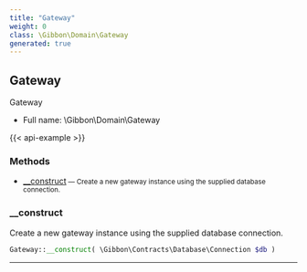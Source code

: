 ```yaml
---
title: "Gateway"
weight: 0
class: \Gibbon\Domain\Gateway
generated: true
---
```


## Gateway

Gateway



* Full name: \Gibbon\Domain\Gateway

{{< api-example >}} 



### Methods

- [__construct](#__construct)<small> — Create a new gateway instance using the supplied database connection.</small>




### __construct

Create a new gateway instance using the supplied database connection.

```php
Gateway::__construct( \Gibbon\Contracts\Database\Connection $db )
```









---


